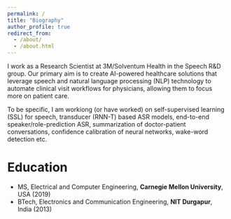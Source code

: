 ```yaml
---
permalink: /
title: "Biography"
author_profile: true
redirect_from:
  - /about/
  - /about.html
---
```


I work as a Research Scientist at 3M/Solventum Health in the Speech R&D group. Our primary aim is to create AI-powered healthcare solutions that leverage speech and natural language processing (NLP) technology to automate clinical visit workflows for physicians, allowing them to focus more on patient care.

To be specific, I am workiong (or have worked) on self-supervised learning (SSL) for speech, transducer (RNN-T) based ASR models, end-to-end speaker/role-prediction ASR, summarization of doctor-patient conversations, confidence calibration of neural networks, wake-word detection etc.

Education
======
* MS, Electrical and Computer Engineering, **Carnegie Mellon University**, USA (2019)
* BTech, Electronics and Communication Engineering, **NIT Durgapur**, India (2013)